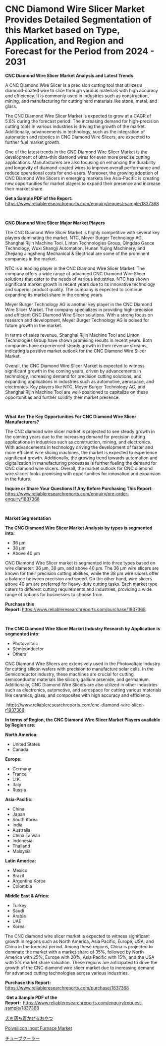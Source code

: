 <p><h1>CNC Diamond Wire Slicer Market Provides Detailed Segmentation of this Market based on Type, Application, and Region and Forecast for the Period from 2024 - 2031</h1></p><p><strong>CNC Diamond Wire Slicer Market Analysis and Latest Trends</strong></p>
<p><p>A CNC Diamond Wire Slicer is a precision cutting tool that utilizes a diamond-coated wire to slice through various materials with high accuracy and efficiency. It is commonly used in industries such as construction, mining, and manufacturing for cutting hard materials like stone, metal, and glass.</p><p>The CNC Diamond Wire Slicer Market is expected to grow at a CAGR of 5.6% during the forecast period. The increasing demand for high-precision cutting tools in various industries is driving the growth of the market. Additionally, advancements in technology, such as the integration of automation and robotics in CNC Diamond Wire Slicers, are expected to further fuel market growth.</p><p>One of the latest trends in the CNC Diamond Wire Slicer Market is the development of ultra-thin diamond wires for even more precise cutting applications. Manufacturers are also focusing on enhancing the durability and longevity of diamond-coated wires to improve overall performance and reduce operational costs for end-users. Moreover, the growing adoption of CNC Diamond Wire Slicers in emerging markets like Asia-Pacific is creating new opportunities for market players to expand their presence and increase their market share.</p></p>
<p><strong>Get a Sample PDF of the Report:&nbsp;</strong> <a href="https://www.reliableresearchreports.com/enquiry/request-sample/1837368">https://www.reliableresearchreports.com/enquiry/request-sample/1837368</a></p>
<p>&nbsp;</p>
<p><strong>CNC Diamond Wire Slicer Major Market Players</strong></p>
<p><p>The CNC Diamond Wire Slicer Market is highly competitive with several key players dominating the market. NTC, Meyer Burger Technology AG, Shanghai Rijin Machine Tool, Linton Technologies Group, Qingdao Gaoce Technology, Wuxi Shangji Automation, Hunan Yujing Machinery, and Zhejiang Jingsheng Mechanical & Electrical are some of the prominent companies in the market.</p><p>NTC is a leading player in the CNC Diamond Wire Slicer Market. The company offers a wide range of advanced CNC Diamond Wire Slicer solutions that cater to the needs of various industries. NTC has shown significant market growth in recent years due to its innovative technology and superior product quality. The company is expected to continue expanding its market share in the coming years.</p><p>Meyer Burger Technology AG is another key player in the CNC Diamond Wire Slicer Market. The company specializes in providing high-precision and efficient CNC Diamond Wire Slicer solutions. With a strong focus on research and development, Meyer Burger Technology AG is poised for future growth in the market.</p><p>In terms of sales revenue, Shanghai Rijin Machine Tool and Linton Technologies Group have shown promising results in recent years. Both companies have experienced steady growth in their revenue streams, indicating a positive market outlook for the CNC Diamond Wire Slicer Market.</p><p>Overall, the CNC Diamond Wire Slicer Market is expected to witness significant growth in the coming years, driven by advancements in technology, increasing demand for precision cutting solutions, and expanding applications in industries such as automotive, aerospace, and electronics. Key players like NTC, Meyer Burger Technology AG, and Shanghai Rijin Machine Tool are well-positioned to capitalize on these opportunities and further solidify their market presence.</p></p>
<p>&nbsp;</p>
<p><strong>What Are The Key Opportunities For CNC Diamond Wire Slicer Manufacturers?</strong></p>
<p><p>The CNC diamond wire slicer market is projected to see steady growth in the coming years due to the increasing demand for precision cutting applications in industries such as construction, mining, and electronics. With advancements in technology driving the development of faster and more efficient wire slicing machines, the market is expected to experience significant growth. Additionally, the growing trend towards automation and digitalization in manufacturing processes is further fueling the demand for CNC diamond wire slicers. Overall, the market outlook for CNC diamond wire slicers looks promising with opportunities for innovation and expansion in the future.</p></p>
<p><strong>Inquire or Share Your Questions If Any Before Purchasing This Report:</strong> <a href="https://www.reliableresearchreports.com/enquiry/pre-order-enquiry/1837368">https://www.reliableresearchreports.com/enquiry/pre-order-enquiry/1837368</a></p>
<p>&nbsp;</p>
<p><strong>Market Segmentation</strong></p>
<p><strong>The CNC Diamond Wire Slicer Market Analysis by types is segmented into:</strong></p>
<p><ul><li>36 μm</li><li>38 μm</li><li>Above 40 μm</li></ul></p>
<p><p>CNC Diamond Wire Slicer market is segmented into three types based on wire diameter: 36 μm, 38 μm, and above 40 μm. The 36 μm wire slicers are known for their precision cutting abilities, while the 38 μm wire slicers offer a balance between precision and speed. On the other hand, wire slicers above 40 μm are preferred for heavy-duty cutting tasks. Each market type caters to different cutting requirements and industries, providing a wide range of options for businesses to choose from.</p></p>
<p><strong>Purchase this Report:&nbsp;</strong><a href="https://www.reliableresearchreports.com/purchase/1837368">https://www.reliableresearchreports.com/purchase/1837368</a></p>
<p>&nbsp;</p>
<p><strong>The CNC Diamond Wire Slicer Market Industry Research by Application is segmented into:</strong></p>
<p><ul><li>Photovoltaic</li><li>Semiconductor</li><li>Others</li></ul></p>
<p><p>CNC Diamond Wire Slicers are extensively used in the Photovoltaic industry for cutting silicon wafers with precision to manufacture solar cells. In the Semiconductor industry, these machines are crucial for cutting semiconductor materials like silicon, gallium arsenide, and germanium. Additionally, CNC Diamond Wire Slicers are also utilized in other industries such as electronics, automotive, and aerospace for cutting various materials like ceramics, glass, and composites with high accuracy and efficiency.</p></p>
<p><a href="https://www.reliableresearchreports.com/cnc-diamond-wire-slicer-r1837368">&nbsp;https://www.reliableresearchreports.com/cnc-diamond-wire-slicer-r1837368</a></p>
<p><strong>In terms of Region, the CNC Diamond Wire Slicer Market Players available by Region are:</strong></p>
<p>
    <p> <strong> North America: </strong>
        <ul>
            <li>United States</li>
            <li>Canada</li>
        </ul>
        </p> 
    <p> <strong> Europe: </strong>
        <ul>
            <li>Germany</li>
            <li>France</li>
            <li>U.K.</li>
            <li>Italy</li>
            <li>Russia</li>
        </ul>
        </p> 
    <p> <strong> Asia-Pacific: </strong>
        <ul>
            <li>China</li>
            <li>Japan</li>
            <li>South Korea</li>
            <li>India</li>
            <li>Australia</li>
            <li>China Taiwan</li>
            <li>Indonesia</li>
            <li>Thailand</li>
            <li>Malaysia</li>
        </ul>
        </p> 
    <p> <strong> Latin America: </strong>
        <ul>
            <li>Mexico</li>
            <li>Brazil</li>
            <li>Argentina Korea</li>
            <li>Colombia</li>
        </ul>
        </p> 
    <p> <strong> Middle East & Africa: </strong>
        <ul>
            <li>Turkey</li>
            <li>Saudi</li>
            <li>Arabia</li>
            <li>UAE</li>
            <li>Korea</li>
        </ul>
    </p>
    </p>
<p><p>The CNC diamond wire slicer market is expected to witness significant growth in regions such as North America, Asia Pacific, Europe, USA, and China in the forecast period. Among these regions, China is projected to dominate the market with a market share of 35%, followed by North America with 25%, Europe with 20%, Asia Pacific with 15%, and the USA with 5% market share valuation. These regions are anticipated to drive the growth of the CNC diamond wire slicer market due to increasing demand for advanced cutting technologies across various industries.</p></p>
<p><strong>Purchase this Report: </strong><a href="https://www.reliableresearchreports.com/purchase/1837368">https://www.reliableresearchreports.com/purchase/1837368</a></p>
<p>&nbsp;<strong>Get a Sample PDF of the Report:&nbsp;&nbsp;</strong><a href="https://www.reliableresearchreports.com/enquiry/request-sample/1837368">https://www.reliableresearchreports.com/enquiry/request-sample/1837368</a></p>
<p><strong></strong></p>
<p><p><a href="https://medium.com/@trevawiszk20231/%E7%8A%AC%E3%81%AE%E8%90%BD%E3%81%A1%E7%9D%80%E3%81%8D%E3%82%92%E5%8F%96%E3%82%8A%E6%89%B1%E3%81%86%E5%B8%82%E5%A0%B4%E3%81%AE%E5%88%86%E6%9E%90-%E3%82%B0%E3%83%AD%E3%83%BC%E3%83%90%E3%83%AB%E6%A5%AD%E7%95%8C%E3%81%AE%E8%A6%8B%E9%80%9A%E3%81%97%E3%81%A8%E4%BA%88%E6%B8%AC-2024%E5%B9%B4%E3%81%8B%E3%82%892031%E5%B9%B4-c7a83f83ee2d">犬を落ち着かせるおやつ</a></p><p><a href="https://github.com/JameTravis/Market-Research-Report-List-4/blob/main/polysilicon-ingot-furnace-market.md">Polysilicon Ingot Furnace Market</a></p><p><a href="https://medium.com/@alfredodance/%E3%83%81%E3%83%A5%E3%83%BC%E3%83%96%E3%82%AF%E3%83%BC%E3%83%A9%E3%83%BC%E5%B8%82%E5%A0%B4%E3%83%AC%E3%83%9D%E3%83%BC%E3%83%88%E3%81%AF-%E3%81%93%E3%81%AE%E5%B8%82%E5%A0%B4%E3%81%AE%E6%9C%80%E6%96%B0%E3%81%AE%E3%83%88%E3%83%AC%E3%83%B3%E3%83%89%E3%82%84%E6%88%90%E9%95%B7%E3%81%AE%E6%A9%9F%E4%BC%9A%E3%82%92%E6%98%8E%E3%82%89%E3%81%8B%E3%81%AB%E3%81%97%E3%81%A6%E3%81%84%E3%81%BE%E3%81%99-6c43cad3aff0">チューブクーラー</a></p></p>
